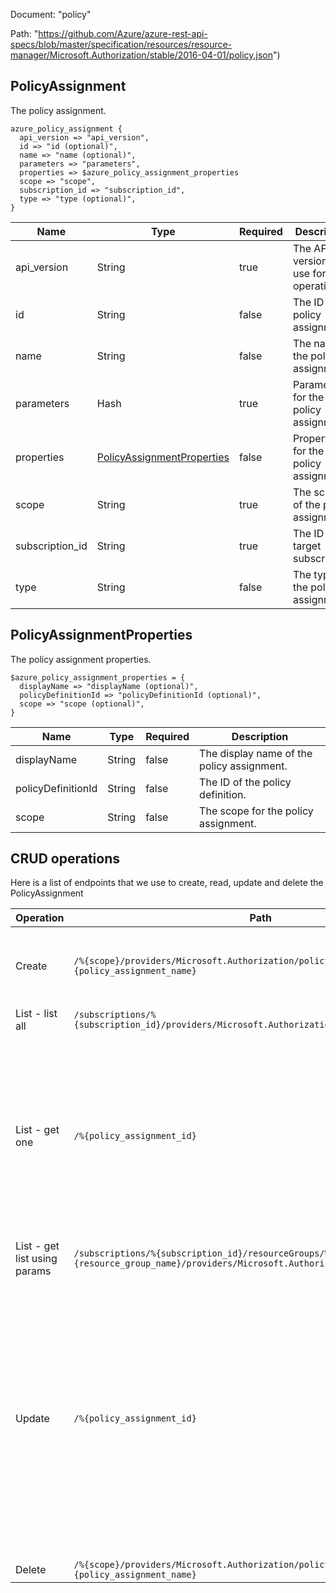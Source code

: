 Document: "policy"


Path: "https://github.com/Azure/azure-rest-api-specs/blob/master/specification/resources/resource-manager/Microsoft.Authorization/stable/2016-04-01/policy.json")

## PolicyAssignment

The policy assignment.

```puppet
azure_policy_assignment {
  api_version => "api_version",
  id => "id (optional)",
  name => "name (optional)",
  parameters => "parameters",
  properties => $azure_policy_assignment_properties
  scope => "scope",
  subscription_id => "subscription_id",
  type => "type (optional)",
}
```

| Name        | Type           | Required       | Description       |
| ------------- | ------------- | ------------- | ------------- |
|api_version | String | true | The API version to use for the operation. |
|id | String | false | The ID of the policy assignment. |
|name | String | false | The name of the policy assignment. |
|parameters | Hash | true | Parameters for the policy assignment. |
|properties | [PolicyAssignmentProperties](#policyassignmentproperties) | false | Properties for the policy assignment. |
|scope | String | true | The scope of the policy assignment. |
|subscription_id | String | true | The ID of the target subscription. |
|type | String | false | The type of the policy assignment. |
        
## PolicyAssignmentProperties

The policy assignment properties.

```puppet
$azure_policy_assignment_properties = {
  displayName => "displayName (optional)",
  policyDefinitionId => "policyDefinitionId (optional)",
  scope => "scope (optional)",
}
```

| Name        | Type           | Required       | Description       |
| ------------- | ------------- | ------------- | ------------- |
|displayName | String | false | The display name of the policy assignment. |
|policyDefinitionId | String | false | The ID of the policy definition. |
|scope | String | false | The scope for the policy assignment. |



## CRUD operations

Here is a list of endpoints that we use to create, read, update and delete the PolicyAssignment

| Operation | Path | Verb | Description | OperationID |
| ------------- | ------------- | ------------- | ------------- | ------------- |
|Create|`/%{scope}/providers/Microsoft.Authorization/policyassignments/%{policy_assignment_name}`|Put|Policy assignments are inherited by child resources. For example, when you apply a policy to a resource group that policy is assigned to all resources in the group.|PolicyAssignments_Create|
|List - list all|`/subscriptions/%{subscription_id}/providers/Microsoft.Authorization/policyassignments`|Get|Gets all the policy assignments for a subscription.|PolicyAssignments_List|
|List - get one|`/%{policy_assignment_id}`|Get|When providing a scope for the assigment, use '/subscriptions/{subscription-id}/' for subscriptions, '/subscriptions/{subscription-id}/resourceGroups/{resource-group-name}' for resource groups, and '/subscriptions/{subscription-id}/resourceGroups/{resource-group-name}/providers/{resource-provider-namespace}/{resource-type}/{resource-name}' for resources.|PolicyAssignments_GetById|
|List - get list using params|`/subscriptions/%{subscription_id}/resourceGroups/%{resource_group_name}/providers/Microsoft.Authorization/policyAssignments`|Get|Gets policy assignments for the resource group.|PolicyAssignments_ListForResourceGroup|
|Update|`/%{policy_assignment_id}`|Put|Policy assignments are inherited by child resources. For example, when you apply a policy to a resource group that policy is assigned to all resources in the group. When providing a scope for the assigment, use '/subscriptions/{subscription-id}/' for subscriptions, '/subscriptions/{subscription-id}/resourceGroups/{resource-group-name}' for resource groups, and '/subscriptions/{subscription-id}/resourceGroups/{resource-group-name}/providers/{resource-provider-namespace}/{resource-type}/{resource-name}' for resources.|PolicyAssignments_CreateById|
|Delete|`/%{scope}/providers/Microsoft.Authorization/policyassignments/%{policy_assignment_name}`|Delete|Deletes a policy assignment.|PolicyAssignments_Delete|
